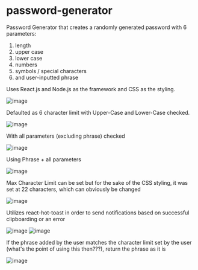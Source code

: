 # password-generator
Password Generator that creates a randomly generated password with 6 parameters:
1) length
2) upper case
3) lower case
4) numbers
5) symbols / special characters
6) and user-inputted phrase

Uses React.js and Node.js as the framework and CSS as the styling.

![image](https://github.com/ojjc/password-generator/assets/137390275/8774df9b-ee75-42a3-8707-041aac37b5ae)

Defaulted as 6 character limit with Upper-Case and Lower-Case checked.

![image](https://github.com/ojjc/password-generator/assets/137390275/1c395fe9-faf3-43e2-a10a-42d9a84b78c4)

With all parameters (excluding phrase) checked

![image](https://github.com/ojjc/password-generator/assets/137390275/6217bc2c-32c4-4816-8e87-02e096f2dc66)

Using Phrase + all parameters

![image](https://github.com/ojjc/password-generator/assets/137390275/9bf0885c-90cc-48c1-92c0-159a9f4b3076)

Max Character Limit can be set but for the sake of the CSS styling, it was set at 22 characters, which can obviously be changed

![image](https://github.com/ojjc/password-generator/assets/137390275/d5210eea-662d-4780-82dd-f60d632f797c)

Utilizes react-hot-toast in order to send notifications based on successful clipboarding or an error

![image](https://github.com/ojjc/password-generator/assets/137390275/6f897dc2-26b5-4ce0-a7a1-b6e24b3c2e63)
![image](https://github.com/ojjc/password-generator/assets/137390275/a3edcda5-df12-456a-97b6-435068efe126)

If the phrase added by the user matches the character limit set by the user (what's the point of using this then???), return the phrase as it is

![image](https://github.com/ojjc/password-generator/assets/137390275/caca300c-d908-43da-a034-a5262785d17f)
